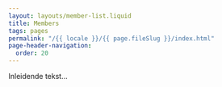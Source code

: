 ```yaml
---
layout: layouts/member-list.liquid
title: Members
tags: pages
permalink: "/{{ locale }}/{{ page.fileSlug }}/index.html"
page-header-navigation:
  order: 20
---
```


Inleidende tekst...
